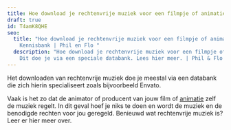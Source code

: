 ```yaml
---
title: Hoe download je rechtenvrije muziek voor een filmpje of animatie?
draft: true
id: T4amK8QHE
seo:
  title: "Hoe download je rechtenvrije muziek voor een filmpje of animatie? |
    Kennisbank | Phil en Flo "
  description: "Hoe download je rechtenvrije muziek voor een filmpje of animatie?
    Dit doe je via een speciale databank. Lees hier meer. | Phil & Flo "
---
```

Het downloaden van rechtenvrije muziek doe je meestal via een databank die zich hierin specialiseert zoals bijvoorbeeld Envato.

Vaak is het zo dat de animator of producent van jouw film of [animatie](https://www.philenflo.nl/oplossingen/animatie-laten-maken/) zelf de muziek regelt. In dit geval hoef je niks te doen en wordt de muziek en de benodigde rechten voor jou geregeld. Benieuwd wat rechtenvrije muziek is? Leer er hier meer over.